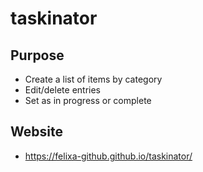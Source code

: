 # taskinator

## Purpose
- Create a list of items by category
- Edit/delete entries
- Set as in progress or complete

## Website
- https://felixa-github.github.io/taskinator/